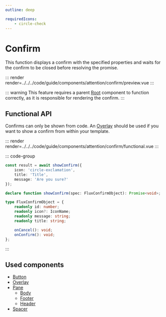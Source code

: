 ```yaml
---
outline: deep

requiredIcons:
    - circle-check
---
```


# Confirm

This function displays a confirm with the specified properties and waits for the confirm to be closed before resolving the promise.

::: render
render=../../../code/guide/components/attention/confirm/preview.vue
:::

::: warning
This feature requires a parent [Root](../root) component to function correctly, as it is responsible for rendering the confirm.
:::

<FrontmatterDocs/>

## Functional API

Confirms can only be shown from code. An [Overlay](../overlay) should be used if you want
to show a confirm from within your template.

::: render
render=../../../code/guide/components/attention/confirm/functional.vue
:::

::: code-group

```ts [Example]
const result = await showConfirm({
    icon: 'circle-exclamation',
    title: 'Title',
    message: 'Are you sure?'
});
```

```ts [Declaration]
declare function showConfirm(spec: FluxConfirmObject): Promise<void>;
```

```ts [Options]
type FluxConfirmObject = {
    readonly id: number;
    readonly icon?: IconName;
    readonly message: string;
    readonly title: string;

    onCancel(): void;
    onConfirm(): void;
};
```

:::

## Used components

- [Button](../button)
- [Overlay](../overlay)
- [Pane](../pane)
    - [Body](../pane/body)
    - [Footer](../pane/footer)
    - [Header](../pane/header)
- [Spacer](../spacer)
